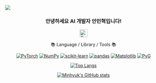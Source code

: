 <img src="https://capsule-render.vercel.app/api?type=Transparent&color=5E7FFF&height=150&section=header&text=Minhyuk's%20GitHub&fontSize=42" href="https://github.com/als7928"/>

<div align=center>
<h3>안녕하세요 AI 개발자 안민혁입니다!</h3>

 <img src="https://raw.githubusercontent.com/Tarikul-Islam-Anik/Animated-Fluent-Emojis/master/Emojis/Smilies/Beaming%20Face%20with%20Smiling%20Eyes.png" alt="Beaming Face with Smiling Eyes" width="25" height="25" />

📚 Language / Library / Tools 📚

<a href='https://pytorch.org/'>![PyTorch](https://img.shields.io/badge/PyTorch-3776AB?style=flat&logo=PyTorch&logoColor=white)</a>
<a href='https://numpy.org/'>![NumPy](https://img.shields.io/badge/NumPy-013243?style=flat&logo=NumPy&logoColor=white)</a>
<a href='https://scikit-learn.org/'>![scikit-learn](https://img.shields.io/badge/scikit--learn-F7931E?style=flat&logo=scikit-learn&logoColor=white)</a>
<a href='https://pandas.pydata.org/'>![pandas](https://img.shields.io/badge/pandas-150458?style=flat&logo=pandas&logoColor=white)</a>
<a href='https://matplotlib.org/'>![Matplotlib](https://img.shields.io/badge/Matplotlib-%23ffffff.svg?style=flat&logo=Matplotlib&logoColor=black)</a>
<a href='https://pyg.org/'>![PyG](https://img.shields.io/badge/PyG-3C2179?style=flat&logo=PyG&logoColor=white)</a>

[![Top Langs](https://github-readme-stats.vercel.app/api/top-langs/?username=als7928&langs_count=4&layout=compact)](https://github.com/anuraghazra/github-readme-stats)

[![Minhyuk's GitHub stats](https://github-readme-stats.vercel.app/api?username=als7928)](https://github.com/anuraghazra/github-readme-stats)
</div>
